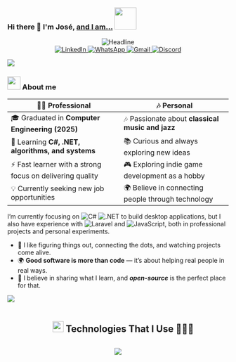 
### Hi there 👋 I'm José,  [and I am...](https://github.com/manuzky) <picture><img src="https://github.com/7oSkaaa/7oSkaaa/blob/main/Images/about_me.gif?raw=true" width="50px"></picture>
<div align=center>
  <img src="https://readme-typing-svg.herokuapp.com?color=%231E90FF&size=32&center=true&vCenter=true&width=600&height=50&lines=Computer+Engineer;QA+%26+IT+Specialist;Problem+Solver;Open-Source+Enthusiast" alt="Headline" />
</div>

<div align=center>
  <!-- LinkedIn -->
  <a href="https://www.linkedin.com/in/jmanuel-carrasquel/">
    <img src="https://img.shields.io/badge/LinkedIn-0077b5?style=flat&logo=linkedin&logoColor=white" alt="LinkedIn" />
  </a>
  <!-- WhatsApp -->
  <a href="https://wa.me/584248534449">
    <img src="https://img.shields.io/badge/WhatsApp-25D366?style=flat&logo=whatsapp&logoColor=white" alt="WhatsApp" />
  </a>
  <!-- Gmail -->
  <a href="mailto:manuelc.dev@gmail.com">
    <img src="https://img.shields.io/badge/Gmail-D14836?style=flat&logo=gmail&logoColor=white" alt="Gmail" />
  </a>
  <!-- Discord -->
  <a href="https://discordapp.com/users/manuel.zky">
    <img src="https://img.shields.io/badge/Discord-5865F2?style=flat&logo=discord&logoColor=white" alt="Discord" />
  </a>
</div>

<a href="#"><img src="https://user-images.githubusercontent.com/73097560/115834477-dbab4500-a447-11eb-908a-139a6edaec5c.gif"></a>


### <img src="https://media.giphy.com/media/iY8CRBdQXODJSCERIr/giphy.gif" width="30px"> About me  

<div align="center">

| 👨‍💻 Professional | 🎶 Personal |
|-------------------|-------------|
| 🎓 Graduated in **Computer Engineering (2025)** | 🎶 Passionate about **classical music and jazz** |
| 🌱 Learning **C#, .NET, algorithms, and systems** | 📚 Curious and always exploring new ideas |
| ⚡ Fast learner with a strong focus on delivering quality | 🎮 Exploring indie game development as a hobby |
| 💡 Currently seeking new job opportunities | 🌍 Believe in connecting people through technology |

</div>







I’m currently focusing on 
![C#](https://img.shields.io/badge/-C%23-239120?logo=c-sharp&logoColor=white&style=flat) 
![.NET](https://img.shields.io/badge/-.NET-512BD4?logoColor=white&style=flat) 
to build desktop applications, but I also have experience with 
![Laravel](https://img.shields.io/badge/-Laravel-FF2D20?logo=laravel&logoColor=white&style=flat) and 
![JavaScript](https://img.shields.io/badge/-JavaScript-F7DF1E?logo=javascript&logoColor=black&style=flat), 
both in professional projects and personal experiments.

- 🧩 I like figuring things out, connecting the dots, and watching projects come alive.  
- 🌍 **Good software is more than code** — it’s about helping real people in real ways.  
- 🤝 I believe in sharing what I learn, and ***open-source*** is the perfect place for that.  




<a href="#"><img src="https://user-images.githubusercontent.com/73097560/115834477-dbab4500-a447-11eb-908a-139a6edaec5c.gif"></a>

<div id="user-content-toc">
  <ul align="center">
    <summary><h2 style="display: inline-block"><img src="https://media2.giphy.com/media/QssGEmpkyEOhBCb7e1/giphy.gif?cid=ecf05e47a0n3gi1bfqntqmob8g9aid1oyj2wr3ds3mg700bl&rid=giphy.gif" width ="25"> Technologies That I Use 👨🏻‍💻</h2></summary>
  </ul>
</div>

<!-- tech stack icons -->
<p align="center">
  <a href="https://skillicons.dev">
    <img src="https://skillicons.dev/icons?i=html,css,js,bootstrap,tailwind,laravel,cs,dotnet,mysql,git,github,nodejs,npm,unity,visualstudio,vscode&perline=8" />
  </a>
</p>
